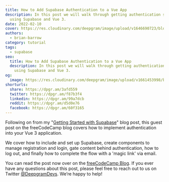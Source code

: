 ```yaml
---
title: How to Add Supabase Authentication to a Vue App
description: In this post we will walk through getting authentication set up
  using Supabase and Vue 3.
date: 2022-02-10
cover: https://res.cloudinary.com/deepgram/image/upload/v1646690723/blog/2022/02/supabase-authentication-vue/Getting-Started-with-supabase-blog%402x.jpg
authors:
  - brian-barrow
category: tutorial
tags:
  - supabase
seo:
  title: How to Add Supabase Authentication to a Vue App
  description: In this post we will walk through getting authentication set up
    using Supabase and Vue 3.
og:
  image: https://res.cloudinary.com/deepgram/image/upload/v1661453998/blog/supabase-authentication-vue/ograph.png
shorturls:
  share: https://dpgr.am/3afd559
  twitter: https://dpgr.am/f87b3f4
  linkedin: https://dpgr.am/99a7dcb
  reddit: https://dpgr.am/d5d0e76
  facebook: https://dpgr.am/60f3165
---
```

Following on from my "[Getting Started with Supabase](https://sweet-pie-c52a63-blog.netlify.app/getting-started-with-supabase/)" blog post, this guest post on the freeCodeCamp blog covers how to implement authentication into your Vue 3 application.

We cover how to include and set up Supabase, create components to manage registration and login, gate content behind authentication, how to log out, and finally how to complete the flow with a 'magic link' via email.

You can read the post now over on the [freeCodeCamp Blog](https://www.freecodecamp.org/news/add-supabase-authentication-to-vue/). If you ever have any questions about this post, please feel free to reach out to us on Twitter [@DeepgramDevs](https://twitter.com/DeepgramDevs). We’re happy to help!